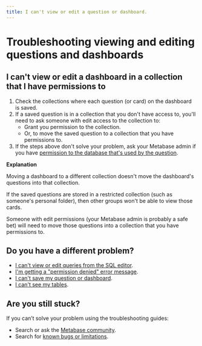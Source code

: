 ```yaml
---
title: I can't view or edit a question or dashboard.
---
```


# Troubleshooting viewing and editing questions and dashboards

## I can't view or edit a dashboard in a collection that I have permissions to

1. Check the collections where each question (or card) on the dashboard is saved.
2. If a saved question is in a collection that you don't have access to, you'll need to ask someone with edit access to the collection to:
    - Grant you permission to the collection.
    - Or, to move the saved question to a collection that you have permissions to.
3. If the steps above don't solve your problem, ask your Metabase admin if you have [permission to the database that's used by the question][block-access].

**Explanation**

Moving a dashboard to a different collection doesn't move the dashboard's questions into that collection. 

If the saved questions are stored in a restricted collection (such as someone's personal folder), then other groups won't be able to view those cards.

Someone with edit permissions (your Metabase admin is probably a safe bet) will need to move those questions into a collection that you have permissions to.

## Do you have a different problem?

- [I can't view or edit queries from the SQL editor][sql-access].
- [I'm getting a "permission denied" error message][permission-denied].
- [I can't save my question or dashboard][proxies].
- [I can't see my tables][cant-see-tables].

## Are you still stuck?

If you can’t solve your problem using the troubleshooting guides:

- Search or ask the [Metabase community][discourse].
- Search for [known bugs or limitations][known-issues].

[admin-permissions]: ../administration-guide/05-setting-permissions.html
[block-access]: ../administration-guide/data-permissions.html#block-access
[cant-see-tables]: ./cant-see-tables.html
[collection-permissions]: ../administration-guide/06-collections.html
[data-permissions]: ../administration-guide/data-permissions.html
[discourse]: https://discourse.metabase.com/
[known-issues]: ./known-issues.html
[learn-permissions]: /learn/permissions/index.html
[permission-denied]: ./data-permissions#getting-a-permission-denied-error-message
[proxies]: ./proxies.html
[sql-access]: ./data-permissions#people-cant-access-the-sql-editor
[troubleshooting-data-permissions]: ./data-permissions.html
